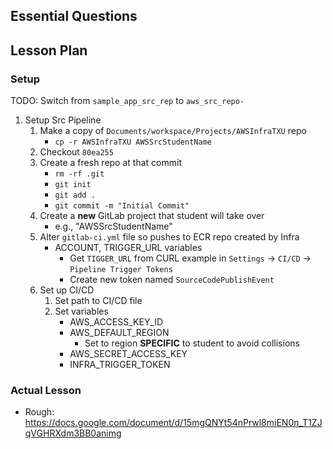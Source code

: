 ## Essential Questions

## Lesson Plan

### Setup


TODO: Switch from `sample_app_src_rep` to `aws_src_repo-`

1. Setup Src Pipeline
    1. Make a copy of `Documents/workspace/Projects/AWSInfraTXU` repo
        - `cp -r AWSInfraTXU AWSSrcStudentName`
    2. Checkout `80ea255`
    3. Create a fresh repo at that commit
        - `rm -rf .git`
        - `git init`
        - `git add .`
        - `git commit -m "Initial Commit"`
    4. Create a **new** GitLab project that student will take over
        - e.g., "AWSSrcStudentName"
    5. Alter `gitlab-ci.yml` file so pushes to ECR repo created by Infra
        - ACCOUNT, TRIGGER_URL variables
            - Get `TIGGER_URL` from CURL example in `Settings` -> `CI/CD` -> `Pipeline Trigger Tokens`
            - Create new token named `SourceCodePublishEvent`
    6. Set up CI/CD
        1. Set path to CI/CD file
        2. Set variables
            - AWS_ACCESS_KEY_ID
            - AWS_DEFAULT_REGION
                - Set to region **SPECIFIC** to student to avoid collisions
            - AWS_SECRET_ACCESS_KEY
            - INFRA_TRIGGER_TOKEN

### Actual Lesson

- Rough: https://docs.google.com/document/d/15mgQNYt54nPrwl8miEN0n_T1ZJqVGHRXdm3BB0animg
